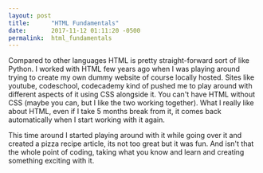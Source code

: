 ```yaml
---
layout: post
title:      "HTML Fundamentals"
date:       2017-11-12 01:11:20 -0500
permalink:  html_fundamentals
---
```



Compared to other languages HTML is pretty straight-forward sort of like Python. I worked with HTML few years ago when I was playing around trying to create my own dummy website of course locally hosted. Sites like youtube, codeschool, codecademy kind of pushed me to play around with different aspects of it using CSS alongside it. You can't have HTML without CSS (maybe you can, but I like the two working together). What I really like about HTML, even if I take 5 months break from it, it comes back automatically when I start working with it again. 

This time around I started playing around with it while going over it and created a pizza recipe article, its not too great but it was fun. And isn't that the whole point of coding, taking what you know and learn and creating something exciting with it.
